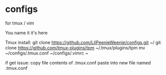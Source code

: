 # configs

for tmux / vim 

You name it it's here

Tmux install:
git clone https://github.com/LilPeenieWeenie/configs.git ~/
git clone https://github.com/tmux-plugins/tpm ~/.tmux/plugins/tpm
mv ~/configs/.tmux.conf ~/configs/.vimrc ~

if get issue:
      copy file contents of .tmux.conf paste into new file named .tmux.conf
      

